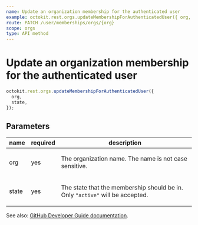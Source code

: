 ```yaml
---
name: Update an organization membership for the authenticated user
example: octokit.rest.orgs.updateMembershipForAuthenticatedUser({ org, state })
route: PATCH /user/memberships/orgs/{org}
scope: orgs
type: API method
---
```


# Update an organization membership for the authenticated user

```js
octokit.rest.orgs.updateMembershipForAuthenticatedUser({
  org,
  state,
});
```

## Parameters

<table>
  <thead>
    <tr>
      <th>name</th>
      <th>required</th>
      <th>description</th>
    </tr>
  </thead>
  <tbody>
    <tr><td>org</td><td>yes</td><td>

The organization name. The name is not case sensitive.

</td></tr>
<tr><td>state</td><td>yes</td><td>

The state that the membership should be in. Only `"active"` will be accepted.

</td></tr>
  </tbody>
</table>

See also: [GitHub Developer Guide documentation](https://docs.github.com/rest/reference/orgs#update-an-organization-membership-for-the-authenticated-user).
